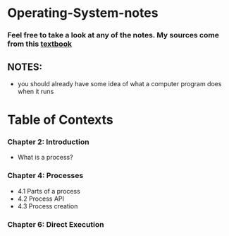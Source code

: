 # Operating-System-notes

### Feel free to take a look at any of the notes. My sources come from this [textbook](https://pages.cs.wisc.edu/~remzi/OSTEP/)

## NOTES:
* you should already have some idea of what a computer program does when it runs



# Table of Contexts
### Chapter 2: Introduction
* What is a process?


### Chapter 4: Processes
* 4.1 Parts of a process
* 4.2 Process API
* 4.3 Process creation

### Chapter 6: Direct Execution